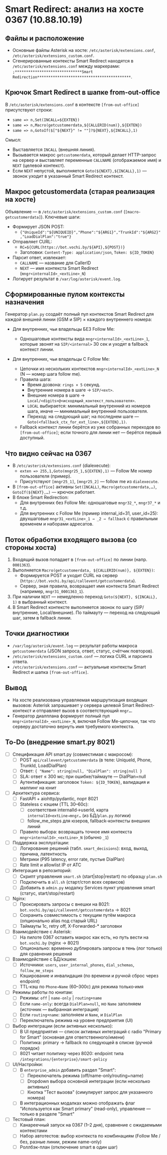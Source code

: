 # Smart Redirect: анализ на хосте 0367 (10.88.10.19)

## Файлы и расположение
- Основные файлы Asterisk на хосте: `/etc/asterisk/extensions.conf`, `/etc/asterisk/extensions_custom.conf`.
- Сгенерированные контексты Smart Redirect находятся в `/etc/asterisk/extensions.conf` между маркерами:
  `;******************************Smart Redirection******************************************`.

## Крючок Smart Redirect в шапке from-out-office
В `/etc/asterisk/extensions.conf` в контексте `[from-out-office]` присутствуют строки:
- `same => n,Set(INCALL=${EXTEN})`
- `same => n,Macro(getcustomerdata,${CALLERID(num)},${EXTEN})`
- `same => n,GotoIf($["${NEXT}" != ""]?${NEXT},${INCALL},1)`

Смысл:
- Выставляется `INCALL` (внешняя линия).
- Вызывается макрос `getcustomerdata`, который делает HTTP-запрос на сервер и выставляет переменные `CALLNAME` (отображаемое имя) и `NEXT` (целевой контекст).
- Если `NEXT` непустой, выполняется `Goto(${NEXT},${INCALL},1)` — звонок уходит в указанный Smart Redirect контекст.

## Макрос getcustomerdata (старая реализация на хосте)
Объявление — в `/etc/asterisk/extensions_custom.conf` (`[macro-getcustomerdata]`). Ключевые шаги:
- Формирует JSON POST:
  - `{"UniqueId":"${UNIQUEID}","Phone":"${ARG1}","TrunkId":"${ARG2}","LoadDialPlan":"true"}`
- Отправляет CURL:
  - `RC=${CURL(https://bot.vochi.by/${API},${POST})}`
  - Заголовки: `Content-Type: application/json`, `Token: ${ID_TOKEN}`
- Парсит ответ, извлекает:
  - `CALLNAME` — название для CallerID
  - `NEXT` — имя контекста Smart Redirect (`mngr<internalId>_<extLine>_N`)
- Логирует результат в `/var/log/asterisk/event.log`.

## Сформированные пулом контексты назначения
Генератор `plan.py` создаёт полный пул контекстов Smart Redirect для каждой внешней линии (GSM и SIP) × каждого внутреннего номера:

- Для внутренних, чьи владельцы БЕЗ Follow Me:
  - Одношаговые контексты вида `mngr<internalId>_<extLine>_1`, которые звонят на `SIP/<internal>` 30 сек и уходят в fallback контекст линии.

- Для внутренних, чьи владельцы С Follow Me:
  - Цепочки из нескольких контекстов `mngr<internalId>_<extLine>_N` (N — номер шага follow me).
  - Правила шага:
    - Время дозвона: `rings × 5` секунд.
    - Внутренние номера в шаге → `SIP/<ext>`.
    - Внешние номера в шаге → `Local/<digits>@<исходящий_контекст_пользователя>`.
    - `LOCAL` выбирается: минимальный внутренний из номеров шага, иначе — минимальный внутренний пользователя.
    - Переход: на следующий шаг; на последнем шаге — `Goto(<fallback_ctx_for_ext_line>,${EXTEN},1)`.
  - Fallback контекст линии берётся из уже собранных переходов во `[from-out-office]`; если точного для линии нет — берётся первый доступный.

## Что видно сейчас на 0367
- В `/etc/asterisk/extensions.conf` (dialexecute):
  - `exten => 255,1,Goto(mngr25_1,${EXTEN},1)` — Follow Me номер пользователя (пример).
  - Присутствуют `[mngr25_1]`, `[mngr25_2]` — follow me из `dialexecute`.
- В `[from-out-office]` активны `Set(INCALL)`, `Macro(getcustomerdata,…)`, `GotoIf(${NEXT},…)` — крючок работает.
- В блоке Smart Redirection:
  - Для внутренних без Follow Me: одношаговые `mngr32_*`, `mngr37_*` и т.д.
  - Для внутренних с Follow Me (пример internal_id=31, user_id=25): двухшаговые `mngr31_<extLine>_1 → _2 → fallback` с правильным временем и наборами адресатов.

## Поток обработки входящего вызова (со стороны хоста)
1. Входящий вызов попадает в `[from-out-office]` по линии (напр. `0001363`).
2. Выполняется `Macro(getcustomerdata, ${CALLERID(num)}, ${EXTEN})`:
   - Формируется POST и уходит CURL на сервер (`https://bot.vochi.by/api/callevent/getcustomerdata`).
   - Сервер, зная правила, возвращает имя контекста Smart Redirect (например, `mngr31_0001363_1`).
3. При наличии `NEXT` — немедленно переход `Goto(${NEXT}, ${INCALL}, 1)` в выбранный контекст.
4. В Smart Redirect контексте выполняется звонок по шагу (SIP/внутренние, Local/внешние). По таймауту — переход на следующий шаг, затем в fallback линии.

## Точки диагностики
- `/var/log/asterisk/event.log` — результат работы макроса `getcustomerdata` (JSON запроса, ответ, статус, счётчик повторов).
- `/etc/asterisk/extensions_custom.conf` — логика CURL и парсинга ответа.
- `/etc/asterisk/extensions.conf` — актуальные контексты Smart Redirect и шапка `[from-out-office]`.

## Вывод
- На хосте реализована управляемая маршрутизация входящих вызовов: Asterisk запрашивает у сервера целевой Smart Redirect-контекст и отправляет вызов в соответствующий `mngr…`.
- Генератор диалплана формирует полный пул `mngr<internalId>_<extLine>_N`, включая Follow Me-цепочки, так что серверу достаточно вернуть имя требуемого контекста.

## To-Do (внедрение smart.py 8021)
- [ ] Спецификация API smart.py (совместимая с макросом):
  - [ ] POST `api/callevent/getcustomerdata` (в теле: UniqueId, Phone, TrunkId, LoadDialPlan)
  - [ ] Ответ: `{ "Name": string|null, "DialPlan": string|null }`
  - [ ] SLA: ответ ≤ 300 мс; при ошибке/таймауте — DialPlan=null
  - [ ] Аутентификация: заголовок `Token: ${ID_TOKEN}`, валидация и маппинг на юнит
- [ ] Архитектура сервиса:
  - [ ] FastAPI + aiohttp/pydantic, порт 8021
  - [ ] Stateless с кэшем (TTL 30–60с):
    - [ ] соответствия internalId→userId, карта `internalId×extLine→mngr…` (из БД/`plan.py` логики)
    - [ ] follow_me_steps для юзеров, fallback-контексты внешних линий
  - [ ] Правило выбора: возвращать точное имя контекста `mngr<internalId>_<extLine>_N` (обычно `_1`)
- [ ] Поддержка эксплуатации:
  - [ ] Логирование решений (табл. `smart_decisions`): вход, выход, причина, латентность
  - [ ] Метрики (P95 latency, error rate, пустые DialPlan)
  - [ ] Rate limit и allowlist IP от АТС
- [ ] Интеграция в репозиторий:
  - [ ] Скрипт управления `smart.sh` (start|stop|restart) по образцу `plan.sh`
  - [ ] Подключить в `all.sh` (старт/стоп всех сервисов)
  - [ ] Добавить в `admin.py` модалку Services пункт управления smart (статус, start/stop/restart)
- [ ] Nginx:
  - [ ] Проксировать запросы с внешки на 8021: `bot.vochi.by/api/callevent/getcustomerdata` → 8021
  - [ ] Сохранить совместимость с текущим путём макроса (опционально alias под старый URL)
  - [ ] Таймауты 1с, retry off, X-Forwarded-* заголовки
- [ ] Взаимодействие с Asterisk:
  - [ ] На пилоте 0367 оставить макрос как есть, но путь вести на `bot.vochi.by` (nginx → 8021)
  - [ ] Опционально: временно дублировать запросы в тень (лог только) для сравнения решений
- [ ] Взаимодействие с БД/кэшем:
  - [ ] Источники: `users`, `user_internal_phones`, `dial_schemas`, `follow_me_steps`
  - [ ] Кэширование и инвалидация (по времени и ручной сброс через endpoint)
  - [ ] TTL‑кэш по `Phone→Name` (60–300с) для режима только‑имя
- [ ] Режимы работы по юнитам:
  - [ ] Режимы: `off` | `name-only` | `routing+name`
  - [ ] Если `name-only`: всегда `DialPlan=null`, но `Name` заполняем (источник — выбранная интеграция)
  - [ ] Если `routing+name`: заполняем и `Name`, и `DialPlan`
  - [ ] Переключатель режима на уровне предприятия (UI)
- [ ] Выбор интеграции (если активных несколько):
  - [ ] В UI предприятия — список активных интеграций с radio "Primary for Smart" (основная для ответственного/имени)
  - [ ] Политика: primary → fallback по следующей в списке (ручной порядок)
  - [ ] 8021 читает политику через 8020: endpoint типа `/integrations/{enterprise}/smart-policy`
- [ ] UI/Настройки:
  - [ ] В `enterprise_admin` добавить раздел "Smart":
    - [ ] Переключатель режима (off/name-only/routing+name)
    - [ ] Dropdown выбора основной интеграции (если несколько активных)
    - [ ] Кнопка "Тест вызова" (симулирует запрос для указанного номера)
  - [ ] В интеграционных модалках можно отображать флаг "Используется как Smart primary" (read-only), управление — только в разделе "Smart"
- [ ] Тестовый план:
  - [ ] Канареечный запуск на 0367 (1–2 дня), сравнение с ожидаемыми контекстами
  - [ ] Набор автотестов: выбор контекста по комбинациям (Follow Me / без, разные линии, режим name-only)
  - [ ] Роллбэк-план (отключение smart в один шаг)
